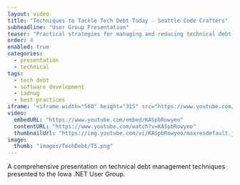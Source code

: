 ```yaml
---
layout: video
title: "Techniques to Tackle Tech Debt Today - Seattle Code Crafters"
subheadline: "User Group Presentation"
teaser: "Practical strategies for managing and reducing technical debt in software projects."
order: 4
enabled: true
categories:
  - presentation
  - technical
tags:
  - tech debt
  - software development
  - iadnug
  - best practices
iframe: '<iframe width="560" height="315" src="https://www.youtube.com/embed/KASpbRowyeo" frameborder="0" allow="accelerometer; autoplay; clipboard-write; encrypted-media; gyroscope; picture-in-picture" allowfullscreen></iframe>'
video:
  embedURL: "https://www.youtube.com/embed/KASpbRowyeo"
  contentURL: "https://www.youtube.com/watch?v=KASpbRowyeo"
  thumbnailUrl: "https://img.youtube.com/vi/KASpbRowyeo/maxresdefault.jpg"
image:
  thumb: "images/TechDebt/T5.png"
---
```


A comprehensive presentation on technical debt management techniques presented to the Iowa .NET User Group.
